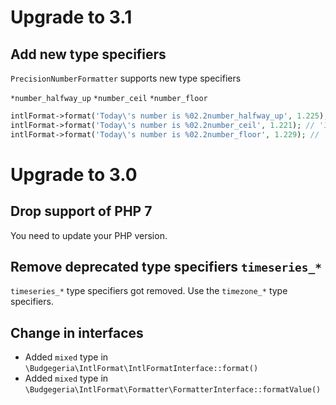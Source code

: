# Upgrade to 3.1

## Add new type specifiers

`PrecisionNumberFormatter` supports new type specifiers

`*number_halfway_up`
`*number_ceil`
`*number_floor`

``` php
intlFormat->format('Today\'s number is %02.2number_halfway_up', 1.225); // '1,23'
intlFormat->format('Today\'s number is %02.2number_ceil', 1.221); // '1,23'
intlFormat->format('Today\'s number is %02.2number_floor', 1.229); // '1,22'
```

# Upgrade to 3.0

## Drop support of PHP 7

You need to update your PHP version.

## Remove deprecated type specifiers `timeseries_*`

`timeseries_*` type specifiers got removed. Use the `timezone_*` type specifiers.

## Change in interfaces

* Added `mixed` type in `\Budgegeria\IntlFormat\IntlFormatInterface::format()`
* Added `mixed` type in `\Budgegeria\IntlFormat\Formatter\FormatterInterface::formatValue()`
